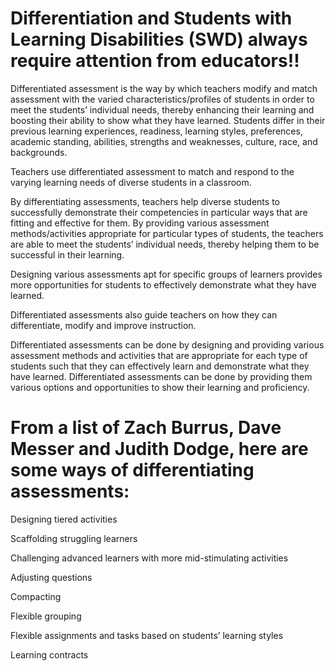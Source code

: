 # Differentiation and Students with Learning Disabilities (SWD) always require attention from educators!!

Differentiated assessment is the way by which teachers modify and match assessment with the varied characteristics/profiles of students in order to meet the students’ individual needs, thereby enhancing their learning and boosting their ability to show what they have learned. Students differ in their previous learning experiences, readiness, learning styles, preferences, academic standing, abilities, strengths and weaknesses, culture, race, and backgrounds.

Teachers use differentiated assessment to match and respond to the varying learning needs of diverse students in a classroom.

By differentiating assessments, teachers help diverse students to successfully demonstrate their competencies in particular ways that are fitting and effective for them. By providing various assessment methods/activities appropriate for particular types of students, the teachers are able to meet the students’ individual needs, thereby helping them to be successful in their learning.

Designing various assessments apt for specific groups of learners provides more opportunities for students to effectively demonstrate what they have learned.

Differentiated assessments also guide teachers on how they can differentiate, modify and improve instruction.

Differentiated assessments can be done by designing and providing various assessment methods and activities that are appropriate for each type of students such that they can effectively learn and demonstrate what they have learned. Differentiated assessments can be done by providing them various options and opportunities to show their learning and proficiency. 

# From a list of Zach Burrus, Dave Messer and Judith Dodge, here are some ways of differentiating assessments:

Designing tiered activities

Scaffolding struggling learners

Challenging advanced learners with more mid-stimulating activities

Adjusting questions

Compacting

Flexible grouping

Flexible assignments and tasks based on students’ learning styles

Learning contracts


